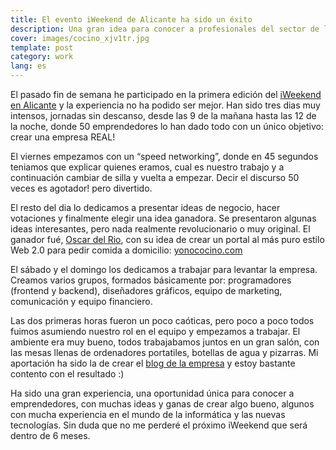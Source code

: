 ```yaml
---
title: El evento iWeekend de Alicante ha sido un éxito
description: Una gran idea para conocer a profesionales del sector de la tecnología en Alicante
cover: images/cocino_xjv1tr.jpg
template: post
category: work
lang: es
---
```


El pasado fin de semana he participado en la primera edición del [iWeekend en Alicante](http://iweekend.com/2009/alicante) y la experiencia no ha podido ser mejor. Han sido tres dias muy intensos, jornadas sin descanso, desde las 9 de la mañana hasta las 12 de la noche, donde 50 emprendedores lo han dado todo con un único objetivo: crear una empresa REAL!

El viernes empezamos con un “speed networking”, donde en 45 segundos teniamos que explicar quienes eramos, cual es nuestro trabajo y a continuación cambiar de silla y vuelta a empezar. Decir el discurso 50 veces es agotador! pero divertido.

El resto del dia lo dedicamos a presentar ideas de negocio, hacer votaciones y finalmente elegir una idea ganadora. Se presentaron algunas ideas interesantes, pero nada realmente revolucionario o muy original. El ganador fué, [Oscar del Rio](http://oscardelrio.interacso.com/), con su idea de crear un portal al más puro estilo Web 2.0 para pedir comida a domicilio: [yonococino.com](http://yonococino.com)

El sábado y el domingo los dedicamos a trabajar para levantar la empresa. Creamos varios grupos, formados básicamente por: programadores (frontend y backend), diseñadores gráficos, equipo de marketing, comunicación y equipo financiero.

Las dos primeras horas fueron un poco caóticas, pero poco a poco todos fuimos asumiendo nuestro rol en el equipo y empezamos a trabajar. El ambiente era muy bueno, todos trabajabamos juntos en un gran salón, con las mesas llenas de ordenadores portatiles, botellas de agua y pizarras. Mi aportación ha sido la de crear el [blog de la empresa](http://yonococino.com/blog) y estoy bastante contento con el resultado :)

Ha sido una gran experiencia, una oportunidad única para conocer a emprendedores, con muchas ideas y ganas de crear algo bueno, algunos con mucha experiencia en el mundo de la informática y las nuevas tecnologías. Sin duda que no me perderé el próximo iWeekend que será dentro de 6 meses.
